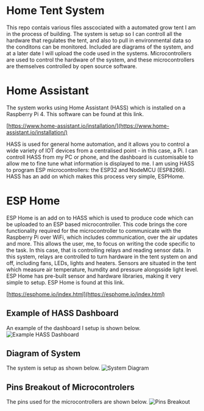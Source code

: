 # Home Tent System
This repo contais various files asscociated with a automated grow tent I am in the process of building. The system is setup so I can controll all the hardware that regulates the tent, and also to pull in environmental data so the conditons can be monitored. Included are diagrams of the system, and at a later date I will upload the code used in the systems. Microcontrollers are used to control the hardware of the system, and these microcontrollers are themselves controlled by open source software. 

# Home Assistant
The system works using Home Assistant (HASS) which is installed on a Raspberry Pi 4. This software can be found at this link. 

[https://www.home-assistant.io/installation/](https://www.home-assistant.io/installation/)

HASS is used for general home automation, and it allows you to control a wide variety of IOT devices from a centralised point - in this case, a Pi. I can controll HASS from my PC or phone, and the dashboard is customisable to allow me to fine tune what information is displayed to me. I am using HASS to program ESP microcontrollers: the ESP32 and NodeMCU (ESP8266). HASS has an add on which makes this process very simple, ESPHome.

# ESP Home
ESP Home is an add on to HASS which is used to produce code which can be uploaded to an ESP based microcontroller. This code brings the core functionality required for the microcontroller to communicate with the Raspberry Pi over WiFi, which includes communication, over the air updates and more. This allows the user, me, to focus on writing the code specific to the task. In this case, that is controlling relays and reading sensor data. In this system, relays are controlled to turn hardware in the tent system on and off, including fans, LEDs, lights and heaters. Sensors are situated in the tent which measure air temperature, humdity and pressure alongsside light level. ESP Home has pre-built sensor and hardware libraries, making it very simple to setup. ESP Home is found at this link.

[https://esphome.io/index.html](https://esphome.io/index.html)

## Example of HASS Dashboard
An example of the dashboard I setup is shown below.
![Example HASS Dashboard](https://github.com/h4df13ld/home_tent/blob/main/HASS%20Dashboard.png)

## Diagram of System
The system is setup as shown below.
![System Diagram](https://github.com/h4df13ld/home_tent/blob/main/Control%20System%20Diagram.png)

## Pins Breakout of Microcontrolers
The pins used for the microcontrollers are shown below.
![Pins Breakout](https://github.com/h4df13ld/home_tent/blob/main/Pins%20Used%20In%20Control%20System.png)
